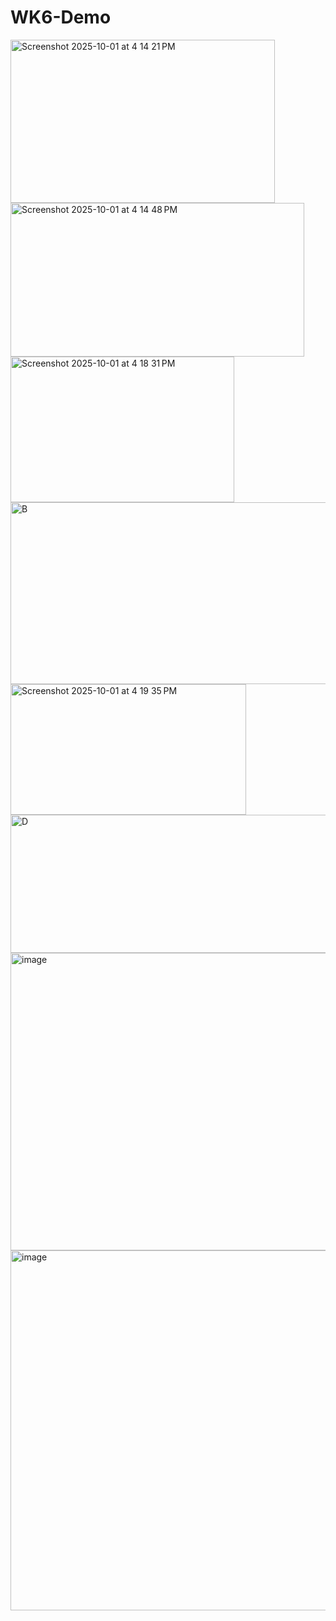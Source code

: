 # WK6-Demo
<img width="423" height="261" alt="Screenshot 2025-10-01 at 4 14 21 PM" src="https://github.com/user-attachments/assets/a40207d0-e16d-474a-b165-2b08b775509c" />
<img width="470" height="246" alt="Screenshot 2025-10-01 at 4 14 48 PM" src="https://github.com/user-attachments/assets/02541afd-f7c2-47d2-9a42-90e387a004cb" />
<img width="358" height="233" alt="Screenshot 2025-10-01 at 4 18 31 PM" src="https://github.com/user-attachments/assets/2c416451-cdb2-4c62-8dc6-8578a1b640a9" />
<img width="659" height="291" alt="B" src="https://github.com/user-attachments/assets/c4f1855c-1cdb-4e87-b6d6-1733eaf79808" />
<img width="377" height="209" alt="Screenshot 2025-10-01 at 4 19 35 PM" src="https://github.com/user-attachments/assets/1cd99eec-d9ad-430a-83cf-3771df701a3c" />
<img width="669" height="221" alt="D" src="https://github.com/user-attachments/assets/8d69a9d0-29b5-42ad-a479-7a91d35e3a16" />
<img width="1194" height="476" alt="image" src="https://github.com/user-attachments/assets/5edd25d6-8a51-45a8-8a81-b49ed49f5a8b" />
<img width="1554" height="576" alt="image" src="https://github.com/user-attachments/assets/f5c1cddb-606a-4554-ad1b-61b096ee06ed" />

